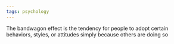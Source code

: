 ```yaml
---
tags: psychology
---
```

The bandwagon effect is the tendency for people to adopt certain behaviors, styles, or attitudes simply because others are doing so